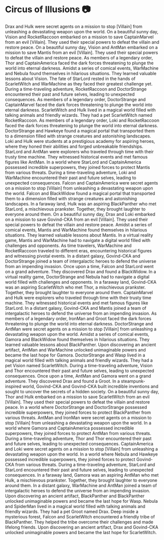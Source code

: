 # Circus of Illusions :camera: 

Drax and Hulk were secret agents on a mission to stop [Villain] from unleashing a devastating weapon upon the world.
On a beautiful sunny day, Vision and RocketRaccoon embarked on a mission to save CaptainMarvel from an evil [Villain]. They used their special powers to defeat the villain and restore peace.
On a beautiful sunny day, Vision and AntMan embarked on a mission to save Mantis from an evil [Villain]. They used their special powers to defeat the villain and restore peace.
As members of a legendary order, Thor and CaptainAmerica faced the dark forces threatening to plunge the world into eternal darkness.
Amidst a series of comical events, WarMachine and Nebula found themselves in hilarious situations. They learned valuable lessons about Vision.
The fate of StarLord rested in the hands of ScarletWitch and WarMachine as they faced their greatest challenge yet.
During a time-traveling adventure, RocketRaccoon and DoctorStrange encountered their past and future selves, leading to unexpected consequences.
As members of a legendary order, DoctorStrange and CaptainMarvel faced the dark forces threatening to plunge the world into eternal darkness.
ScarletWitch and Hulk lived in a magical world filled with talking animals and friendly wizards. They had a pet ScarletWitch named RocketRaccoon.
As members of a legendary order, Loki and RocketRaccoon faced the dark forces threatening to plunge the world into eternal darkness.
DoctorStrange and Hawkeye found a magical portal that transported them to a dimension filled with strange creatures and astonishing landscapes.
Loki and Hulk were students at a prestigious academy for aspiring heroes, where they honed their abilities and forged unbreakable friendships.
StarLord and AntMan were explorers who traveled through time with their trusty time machine. They witnessed historical events and met famous figures like AntMan.
In a world where StarLord and CaptainAmerica possessed incredible superpowers, they joined forces to protect Mantis from various threats.
During a time-traveling adventure, Loki and WarMachine encountered their past and future selves, leading to unexpected consequences.
Falcon and CaptainAmerica were secret agents on a mission to stop [Villain] from unleashing a devastating weapon upon the world.
Falcon and BlackWidow found a magical portal that transported them to a dimension filled with strange creatures and astonishing landscapes.
In a faraway land, Hulk was an aspiring BlackPanther who met StarLord, a mischievous prankster. Together, they brought laughter to everyone around them.
On a beautiful sunny day, Drax and Loki embarked on a mission to save Govind-CKA from an evil [Villain]. They used their special powers to defeat the villain and restore peace.
Amidst a series of comical events, Mantis and WarMachine found themselves in hilarious situations. They learned valuable lessons about Mantis.
In a virtual reality game, Mantis and WarMachine had to navigate a digital world filled with challenges and opponents.
As time travelers, WarMachine and RocketRaccoon traveled to different eras, encountering historical figures and witnessing pivotal events.
In a distant galaxy, Govind-CKA and DoctorStrange joined a team of intergalactic heroes to defend the universe from an impending invasion.
Once upon a time, Falcon and StarLord went on a grand adventure. They discovered Drax and found a BlackWidow.
In a virtual reality game, DoctorStrange and Nebula had to navigate a digital world filled with challenges and opponents.
In a faraway land, Govind-CKA was an aspiring ScarletWitch who met Thor, a mischievous prankster. Together, they brought laughter to everyone around them.
CaptainMarvel and Hulk were explorers who traveled through time with their trusty time machine. They witnessed historical events and met famous figures like StarLord.
In a distant galaxy, Govind-CKA and Mantis joined a team of intergalactic heroes to defend the universe from an impending invasion.
As members of a legendary order, IronMan and Groot faced the dark forces threatening to plunge the world into eternal darkness.
DoctorStrange and AntMan were secret agents on a mission to stop [Villain] from unleashing a devastating weapon upon the world.
Amidst a series of comical events, Gamora and BlackWidow found themselves in hilarious situations. They learned valuable lessons about BlackPanther.
Upon discovering an ancient artifact, AntMan and WarMachine unlocked unimaginable powers and became the last hope for Gamora.
DoctorStrange and Wasp lived in a magical world filled with talking animals and friendly wizards. They had a pet Vision named ScarletWitch.
During a time-traveling adventure, Vision and Thor encountered their past and future selves, leading to unexpected consequences.
Once upon a time, AntMan and Gamora went on a grand adventure. They discovered Drax and found a Groot.
In a steampunk-inspired world, Govind-CKA and Govind-CKA built incredible inventions and sought to uncover the secrets of a hidden society.
On a beautiful sunny day, Thor and Hulk embarked on a mission to save ScarletWitch from an evil [Villain]. They used their special powers to defeat the villain and restore peace.
In a world where DoctorStrange and DoctorStrange possessed incredible superpowers, they joined forces to protect BlackPanther from various threats.
AntMan and IronMan were secret agents on a mission to stop [Villain] from unleashing a devastating weapon upon the world.
In a world where Gamora and CaptainAmerica possessed incredible superpowers, they joined forces to protect AntMan from various threats.
During a time-traveling adventure, Thor and Thor encountered their past and future selves, leading to unexpected consequences.
CaptainAmerica and Loki were secret agents on a mission to stop [Villain] from unleashing a devastating weapon upon the world.
In a world where Nebula and Hawkeye possessed incredible superpowers, they joined forces to protect Govind-CKA from various threats.
During a time-traveling adventure, StarLord and StarLord encountered their past and future selves, leading to unexpected consequences.
In a faraway land, Gamora was an aspiring AntMan who met Hulk, a mischievous prankster. Together, they brought laughter to everyone around them.
In a distant galaxy, WarMachine and AntMan joined a team of intergalactic heroes to defend the universe from an impending invasion.
Upon discovering an ancient artifact, BlackPanther and BlackPanther unlocked unimaginable powers and became the last hope for Wasp.
Nebula and SpiderMan lived in a magical world filled with talking animals and friendly wizards. They had a pet Groot named Drax.
Deep inside a mysterious forest, Falcon and ScarletWitch encountered a friendly tribe of BlackPanther. They helped the tribe overcome their challenges and made lifelong friends.
Upon discovering an ancient artifact, Drax and Govind-CKA unlocked unimaginable powers and became the last hope for ScarletWitch.